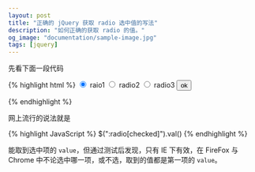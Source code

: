 ```yaml
---
layout: post
title: "正确的 jQuery 获取 radio 选中值的写法"
description: "如何正确的获取 radio 的值。"
og_image: "documentation/sample-image.jpg"
tags: [jquery]
---
```


先看下面一段代码

{% highlight html %}
<label><input type="radio" name="radio" value="1" checked="true" /> raio1</label>
<label><input type="radio" name="radio" value="2" /> radio2 </label>
<label><input type="radio" name="radio" value="3" /> radio3 </label>
<input type="button" value="ok" onclick="doChecked()"/>

<script language="JavaScript">
function doChecked(){
  alert($(":radio[checked]").val());
}
</script>
{% endhighlight %}

网上流行的说法就是

{% highlight JavaScript %}
$(":radio[checked]").val()
{% endhighlight %}

能取到选中项的 `value`，但通过测试后发现，只有 IE 下有效，在 FireFox 与 Chrome 中不论选中哪一项，或不选，取到的值都是第一项的 `value`。